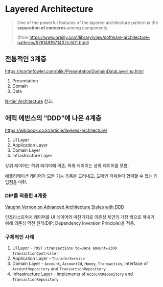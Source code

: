 # Layered Architecture

> One of the powerful features of the layered architecture pattern
> is the **separation of concerns** among components.
>
> (from <https://www.oreilly.com/library/view/software-architecture-patterns/9781491971437/ch01.html>)

## 전통적인 3계층

<https://martinfowler.com/bliki/PresentationDomainDataLayering.html>

1. Presentation
1. Domain
1. Data

[N-tier Architecture](./n-tier-architecture.md)
참고.

## 에릭 에반스의 “DDD”에 나온 4계층

<https://wikibook.co.kr/article/layered-architecture/>

1. UI Layer
1. Application Layer
1. Domain Layer
1. Infrastructure Layer

상위 레이어는 하위 레이어에 의존,
하위 레이어는 상위 레이어를 모름.

애플리케이션 레이어가 모든 기능 목록을 드러내고,
도메인 객체들이 협력할 수 있는 진입점을 마련.

### DIP를 적용한 4계층

[Vaughn Vernon on Advanced Architecture Styles with DDD](https://www.infoq.com/news/2013/04/DDD-Architecture-Styles/)

인프라스트럭처 레이어를 UI 레이어와 마찬가지로
의존성 체인의 가장 밖으로 꺼내기 위해
의존성 역전 원칙(DIP; Dependency Inversion Principle)을 적용.

### 구체적인 사례

1. UI Layer - `POST /transactions to=Jane amount=1300` `TransactionController`
1. Application Layer - `TransferService`
1. Domain Layer - `Account`, `AccountId`, `Money`, `Transaction`, Interface of `AccountRepository` and `TransactionRepository`
1. Infrastructure Layer - Implements of `AccountRepository` and `TransactionRepository`
